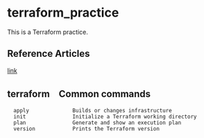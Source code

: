 # terraform_practice
This is a Terraform practice.

## Reference Articles
<a href="https://zenn.dev/sway/articles/terraform_biginner_helloworld">link</a>

## terraform　Common commands
```
  apply              Builds or changes infrastructure
  init               Initialize a Terraform working directory
  plan               Generate and show an execution plan
  version            Prints the Terraform version
```
